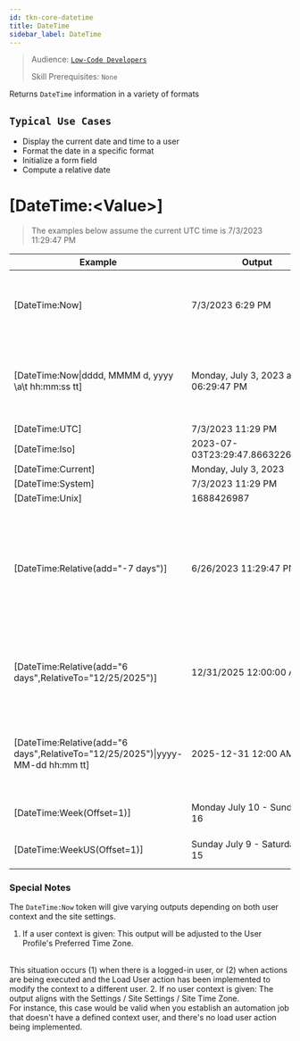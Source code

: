 ```yaml
---
id: tkn-core-datetime
title: DateTime
sidebar_label: DateTime
---
```


> Audience: [`Low-Code Developers`](audience.md#top)
> 
> Skill Prerequisites: `None`

Returns `DateTime` information in a variety of formats

## `Typical Use Cases`

* Display the current date and time to a user
* Format the date in a specific format
* Initialize a form field
* Compute a relative date

# [DateTime:\<Value>]

> The examples below assume the current UTC time is 7/3/2023 11:29:47 PM

| Example | Output | Notes |
| ------- | ------ | ----- |
| [DateTime:Now] | 7/3/2023 6:29 PM | Assumes the user's preferred time zone is US Central Time |
| \[DateTime:Now\|dddd\, MMMM d\, yyyy \\a\\t hh:mm:ss tt\] | Monday, July 3, 2023 at 06:29:47 PM | An optional formatting string can be used to format the output on any date. |
| [DateTime:UTC] | 7/3/2023 11:29 PM |
| [DateTime:Iso] | 2023-07-03T23:29:47.8663226+00:00 |
| [DateTime:Current] | Monday, July 3, 2023 |
| [DateTime:System] | 7/3/2023 11:29 PM |
| [DateTime:Unix] | 1688426987 |
| [DateTime:Relative(add="-7 days")] | 6/26/2023 11:29:47 PM | Supports seconds, minutes, hours, days, weeks, months or years. Computation is based on the current time. |
| [DateTime:Relative(add="6 days",RelativeTo="12/25/2025")] | 12/31/2025 12:00:00 AM | The computation is based on the optional RelativeTo date when specified. |
| \[DateTime:Relative\(add="6 days"\,RelativeTo="12/25/2025"\)\|yyyy\-MM\-dd hh:mm tt\] | 2025-12-31 12:00 AM | An optional formatting string can be used to format the output on any date. |
| [DateTime:Week(Offset=1)] | Monday July 10 - Sunday July 16 | Offset is 1 week into the future |
| [DateTime:WeekUS(Offset=1)] | Sunday July 9 - Saturday July 15 | Offset is 1 week into the future |

### Special Notes

The `DateTime:Now` token will give varying outputs depending on both user context and the site settings.

1. If a user context is given: This output will be adjusted to the User Profile's Preferred Time Zone.
<br/>
    This situation occurs (1) when there is a logged-in user, or (2) when actions are being executed and the Load User action has been implemented to modify the context to a different user.
2. If no user context is given: The output aligns with the Settings / Site Settings / Site Time Zone.
<br/>
    For instance, this case would be valid when you establish an automation job that doesn't have a defined context user, and there's no load user action being implemented.